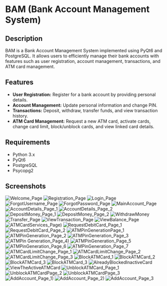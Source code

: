# BAM (Bank Account Management System)

## Description
BAM is a Bank Account Management System implemented using PyQt6 and PostgreSQL. It allows users to efficiently manage their bank accounts with features such as user registration, account management, transactions, and ATM card management.

## Features
- **User Registration:** Register for a bank account by providing personal details.
- **Account Management:** Update personal information and change PIN.
- **Transactions:** Deposit, withdraw, transfer funds, and view transaction history.
- **ATM Card Management:** Request a new ATM card, activate cards, change card limit, block/unblock cards, and view linked card details.

## Requirements
- Python 3.x
- PyQt6
- PostgreSQL
- Psycopg2

## Screenshots

![Welcome_Page](https://github.com/JuhiCode94/BAM/assets/148118336/8669388d-9830-4d37-b654-d149a90b9f55)
![Registration_Page](https://github.com/JuhiCode94/BAM/assets/148118336/04516b80-6248-4ec8-8f94-4a28c4979e4d)
![Login_Page](https://github.com/JuhiCode94/BAM/assets/148118336/fde81438-ca2e-4296-8435-25208e0d94f4)
![ForgotUsername_Page](https://github.com/JuhiCode94/BAM/assets/148118336/d4cd3dcd-0d10-4003-ad6b-aad730e598b1)
![ForgotPassword_Page](https://github.com/JuhiCode94/BAM/assets/148118336/b2f80f42-5540-460c-8085-3e34fdc42f9b)
![MainAccount_Page](https://github.com/JuhiCode94/BAM/assets/148118336/66309f20-444f-4f8e-b157-ca685601f29c)
![AccountDetails_Page_1](https://github.com/JuhiCode94/BAM/assets/148118336/104c4b65-e089-440b-82c2-36b1903e1580)
![AccountDetails_Page_2](https://github.com/JuhiCode94/BAM/assets/148118336/1c04086b-fd21-4b32-bb91-56634c4d16fb)
![DepositMoney_Page_1](https://github.com/JuhiCode94/BAM/assets/148118336/9ee08583-1974-4111-b85a-62e35f2ed55b)
![DepositMoney_Page_2](https://github.com/JuhiCode94/BAM/assets/148118336/98db249f-c770-4c98-8684-37347905d0ee)
![WithdrawMoney](https://github.com/JuhiCode94/BAM/assets/148118336/8bdf129e-84e7-415c-b08a-8869bb841a96)
![Transfer_Page](https://github.com/JuhiCode94/BAM/assets/148118336/cd7e41c1-d37e-4581-a150-559f1ffa8722)
![ViewTransaction_Page](https://github.com/JuhiCode94/BAM/assets/148118336/c99819d4-2047-4c6a-a415-e1d5bb176ad8)
![ViewBalance_Page](https://github.com/JuhiCode94/BAM/assets/148118336/287e439f-0dde-4b7c-a8b2-df4f160c8656)
![ATMCardServices_Page)](https://github.com/JuhiCode94/BAM/assets/148118336/82b929b2-3b8a-4f33-b477-93cd4002c649)
![RequestDebitCard_Page_1](https://github.com/JuhiCode94/BAM/assets/148118336/779d056f-d3fe-4452-88f7-ad24161da7df)
![RequestDebitCard_Page_2](https://github.com/JuhiCode94/BAM/assets/148118336/e1845778-a3ad-4ee3-a838-8b1e9e3a1280)
![ATMPinGenerationPage_1](https://github.com/JuhiCode94/BAM/assets/148118336/61aeaec4-15f8-45a1-b9e5-930904348d31)
![ATMPinGeneration_Page_2](https://github.com/JuhiCode94/BAM/assets/148118336/0896cece-09c0-41d8-bb18-138f0e3e6081)
![ATMPinGeneration_Page_3](https://github.com/JuhiCode94/BAM/assets/148118336/445daad4-a0f7-437b-8151-fdcff28eba6a)
![ATMPin Generation_Page_4)](https://github.com/JuhiCode94/BAM/assets/148118336/84f03ade-e527-48fc-997c-59c322be4914)
![ATMPinGeneration_Page_5](https://github.com/JuhiCode94/BAM/assets/148118336/be8c800e-8299-431b-a937-bf2781b5f591)
![ATMPinGeneration_Page_6](https://github.com/JuhiCode94/BAM/assets/148118336/2cd24988-03b7-4b7e-9af9-ad12c8ddf456)
![ATMPinGeneration_Page_7](https://github.com/JuhiCode94/BAM/assets/148118336/98ac656f-dcc7-4318-be7c-9b575ab2ba54)
![ATMCardLimitChange_Page_1](https://github.com/JuhiCode94/BAM/assets/148118336/dec5f63c-4b26-40e2-b254-f7b554786a20)
![ATMCardLimitChange_Page_2](https://github.com/JuhiCode94/BAM/assets/148118336/3c74a0c5-dd49-4f90-8d9d-9b8ed184305c)
![ATMCardLimitChange_Page_3](https://github.com/JuhiCode94/BAM/assets/148118336/fba6c98c-143a-4d8d-8fe4-ea51151bfd9e)
![BlockATMCard_1](https://github.com/JuhiCode94/BAM/assets/148118336/521a3c76-ac79-42c6-af6c-f51c2e4576d1)
![BlockATMCard_2](https://github.com/JuhiCode94/BAM/assets/148118336/88f852c8-46d3-4290-9e0a-323632f38add)
![BlockATMCard_3](https://github.com/JuhiCode94/BAM/assets/148118336/671e9bce-0dda-4abb-bb90-ccd80428e5f5)
![BlockATMCard_3](https://github.com/JuhiCode94/BAM/assets/148118336/06bc49b0-6049-4c19-8835-0a691d69ee2e)
![AlreadyBlockedInactiveCard](https://github.com/JuhiCode94/BAM/assets/148118336/533a81fc-d225-4299-bc95-4d72ad179be9)
![ViewTheActiveATMCard](https://github.com/JuhiCode94/BAM/assets/148118336/6f83f689-445c-4643-9555-dca818c24956)
![UnblockATMCard_Page_1](https://github.com/JuhiCode94/BAM/assets/148118336/d111b166-693d-4d93-ac0a-d1f634d03cca)
![UnblockATMCardPage_2](https://github.com/JuhiCode94/BAM/assets/148118336/63364b57-979c-4f17-b4ca-6745e74bf6d2)
![UnblockATMCardPage_3](https://github.com/JuhiCode94/BAM/assets/148118336/711916d8-3932-43ff-a6d3-012ff4f24422)
![AddAccount_Page_1)](https://github.com/JuhiCode94/BAM/assets/148118336/b0e0cd46-ff4b-4298-afb6-f50cc2ea0c03)
![AddAccount_Page_2)](https://github.com/JuhiCode94/BAM/assets/148118336/80d2c7dc-26a8-42ae-a2e6-ac8cfc28cf62)
![AddAccount_Page_3](https://github.com/JuhiCode94/BAM/assets/148118336/af26b6cb-df57-44db-86f0-128b54b0e14a)
